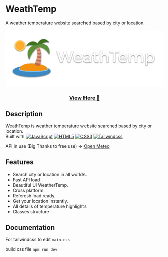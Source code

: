 # WeathTemp
A weather temperature website searched based by city or location.

<p align="center">
  <img src="images/banner.png">
</p>
<h3 align ="center"><a href="https://nirajd10.github.io/WeathTemp/">View Here 🔗</a></h3>

## Description

WeathTemp is weather temperature website searched based by city or location. <br>
Built with <a href="https://developer.mozilla.org/en-US/docs/Web/JavaScript" target="_blank" rel="noreferrer"><img src="https://raw.githubusercontent.com/danielcranney/readme-generator/main/public/icons/skills/javascript-colored.svg" width="36" height="20" alt="JavaScript" /></a>
<a href="https://developer.mozilla.org/en-US/docs/Glossary/HTML5" target="_blank" rel="noreferrer"><img src="https://raw.githubusercontent.com/danielcranney/readme-generator/main/public/icons/skills/html5-colored.svg" width="36" height="20" alt="HTML5" /></a>
<a href="https://www.w3.org/TR/CSS/#css" target="_blank" rel="noreferrer"><img src="https://raw.githubusercontent.com/danielcranney/readme-generator/main/public/icons/skills/css3-colored.svg" width="36" height="20" alt="CSS3" /></a>
<a href="https://tailwindcss.com/" target="_blank" rel="noreferrer"><img src="https://raw.githubusercontent.com/danielcranney/readme-generator/main/public/icons/skills/tailwindcss-colored.svg" width="36" height="20" alt="Tailwindcss" /></a>


API in use (Big Thanks to free use) → [Open Meteo](https://open-meteo.com/)



## Features
- Search city or location in all worlds.
- Fast API load
- Beautiful UI WeatherTemp.
- Cross platform
- Referesh load ready.
- Get your location instantly.
- All details of temperature highlights
- Classes structure


## Documentation
For tailwindcss to edit `main.css`

build css file
    ```npm run dev```

